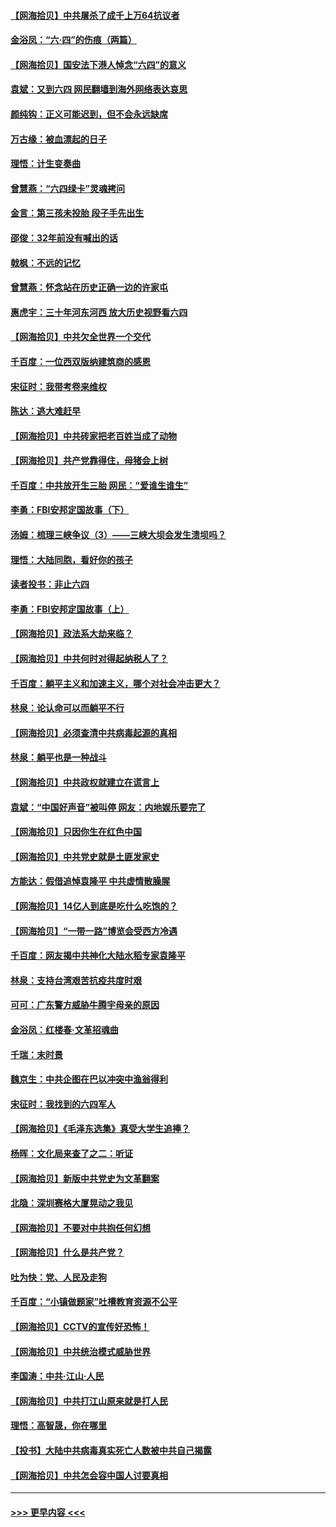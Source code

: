 #### [【网海拾贝】中共屠杀了成千上万64抗议者](../pages/nsc993/n13002713.md?t=06070152) 
#### [金浴凤：“六·四”的伤痕（两篇）](../pages/nsc993/n13001719.md?t=06070152) 
#### [【网海拾贝】国安法下港人悼念“六四”的意义](../pages/nsc993/n13001039.md?t=06070152) 
#### [袁斌：又到六四 网民翻墙到海外网络表达哀思](../pages/nsc993/n13000995.md?t=06070152) 
#### [颜纯钩：正义可能迟到，但不会永远缺席](../pages/nsc993/n13000920.md?t=06070152) 
#### [万古缘：被血漂起的日子](../pages/nsc993/n13000914.md?t=06070152) 
#### [理悟：计生变奏曲](../pages/nsc993/n13000414.md?t=06070152) 
#### [曾慧燕：“六四绿卡”灵魂拷问](../pages/nsc993/n13000277.md?t=06070152) 
#### [金言：第三孩未投胎 段子手先出生](../pages/nsc993/n13000215.md?t=06070152) 
#### [邵俊：32年前没有喊出的话](../pages/nsc993/n13000181.md?t=06070152) 
#### [戟枫：不远的记忆](../pages/nsc993/n13000121.md?t=06070152) 
#### [曾慧燕：怀念站在历史正确一边的许家屯](../pages/nsc993/n13000073.md?t=06070152) 
#### [惠虎宇：三十年河东河西 放大历史视野看六四](../pages/nsc993/n13000018.md?t=06070152) 
#### [【网海拾贝】中共欠全世界一个交代](../pages/nsc993/n12998706.md?t=06070152) 
#### [千百度：一位西双版纳建筑商的感恩](../pages/nsc993/n12998487.md?t=06070152) 
#### [宋征时：我带考卷来维权](../pages/nsc993/n12994088.md?t=06070152) 
#### [陈达：逃大难赶早](../pages/nsc993/n12993569.md?t=06070152) 
#### [【网海拾贝】中共砖家把老百姓当成了动物](../pages/nsc993/n12993483.md?t=06070152) 
#### [【网海拾贝】共产党靠得住，母猪会上树](../pages/nsc993/n12990730.md?t=06070152) 
#### [千百度：中共放开生三胎 网民：“爱谁生谁生”](../pages/nsc993/n12990644.md?t=06070152) 
#### [李勇：FBI安邦定国故事（下）](../pages/nsc993/n12987854.md?t=06070152) 
#### [汤姆：梳理三峡争议（3）——三峡大坝会发生溃坝吗？](../pages/nsc993/n12989806.md?t=06070152) 
#### [理悟：大陆同胞，看好你的孩子](../pages/nsc993/n12989778.md?t=06070152) 
#### [读者投书：非止六四](../pages/nsc993/n12989673.md?t=06070152) 
#### [李勇：FBI安邦定国故事（上）](../pages/nsc993/n12987749.md?t=06070152) 
#### [【网海拾贝】政法系大劫来临？](../pages/nsc993/n12987596.md?t=06070152) 
#### [【网海拾贝】中共何时对得起纳税人了？](../pages/nsc993/n12985578.md?t=06070152) 
#### [千百度：躺平主义和加速主义，哪个对社会冲击更大？](../pages/nsc993/n12985512.md?t=06070152) 
#### [林泉：论认命可以而躺平不行](../pages/nsc993/n12985505.md?t=06070152) 
#### [【网海拾贝】必须查清中共病毒起源的真相](../pages/nsc993/n12984276.md?t=06070152) 
#### [林泉：躺平也是一种战斗](../pages/nsc993/n12984194.md?t=06070152) 
#### [【网海拾贝】中共政权就建立在谎言上](../pages/nsc993/n12981880.md?t=06070152) 
#### [袁斌：“中国好声音”被叫停 网友：内地娱乐要完了](../pages/nsc993/n12981826.md?t=06070152) 
#### [【网海拾贝】只因你生在红色中国](../pages/nsc993/n12979096.md?t=06070152) 
#### [【网海拾贝】中共党史就是土匪发家史](../pages/nsc993/n12976478.md?t=06070152) 
#### [方能达：假借追悼袁隆平 中共虚情散臊腥](../pages/nsc993/n12976396.md?t=06070152) 
#### [【网海拾贝】14亿人到底是吃什么吃饱的？](../pages/nsc993/n12974125.md?t=06070152) 
#### [【网海拾贝】“一带一路”博览会受西方冷遇](../pages/nsc993/n12971787.md?t=06070152) 
#### [千百度：网友揭中共神化大陆水稻专家袁隆平](../pages/nsc993/n12971733.md?t=06070152) 
#### [林泉：支持台湾艰苦抗疫共度时艰](../pages/nsc993/n12971350.md?t=06070152) 
#### [可可：广东警方威胁牛腾宇母亲的原因](../pages/nsc993/n12971100.md?t=06070152) 
#### [金浴凤：红楼春·文革招魂曲](../pages/nsc993/n12970354.md?t=06070152) 
#### [千瑞：末时景](../pages/nsc993/n12970337.md?t=06070152) 
#### [魏京生：中共企图在巴以冲突中渔翁得利](../pages/nsc993/n12970286.md?t=06070152) 
#### [宋征时：我找到的六四军人](../pages/nsc993/n12970213.md?t=06070152) 
#### [【网海拾贝】《毛泽东选集》真受大学生追捧？](../pages/nsc993/n12968779.md?t=06070152) 
#### [杨晖：文化局来查了之二：听证](../pages/nsc993/n12966528.md?t=06070152) 
#### [【网海拾贝】新版中共党史为文革翻案](../pages/nsc993/n12967526.md?t=06070152) 
#### [北隐：深圳赛格大厦晃动之我见](../pages/nsc993/n12967393.md?t=06070152) 
#### [【网海拾贝】不要对中共抱任何幻想](../pages/nsc993/n12965222.md?t=06070152) 
#### [【网海拾贝】什么是共产党？](../pages/nsc993/n12962781.md?t=06070152) 
#### [吐为快：党、人民及走狗](../pages/nsc993/n12962747.md?t=06070152) 
#### [千百度：“小镇做题家”吐槽教育资源不公平](../pages/nsc993/n12962705.md?t=06070152) 
#### [【网海拾贝】CCTV的宣传好恐怖！](../pages/nsc993/n12959984.md?t=06070152) 
#### [【网海拾贝】中共统治模式威胁世界](../pages/nsc993/n12957622.md?t=06070152) 
#### [李国涛：中共‧江山‧人民](../pages/nsc993/n12957502.md?t=06070152) 
#### [【网海拾贝】中共打江山原来就是打人民](../pages/nsc993/n12954345.md?t=06070152) 
#### [理悟：高智晟，你在哪里](../pages/nsc993/n12953115.md?t=06070152) 
#### [【投书】大陆中共病毒真实死亡人数被中共自己揭露](../pages/nsc993/n12953050.md?t=06070152) 
#### [【网海拾贝】中共怎会容中国人讨要真相](../pages/nsc993/n12952161.md?t=06070152) 

----
#### [ >>> 更早内容 <<< ](../indexes/nsc993-earlier.md)
